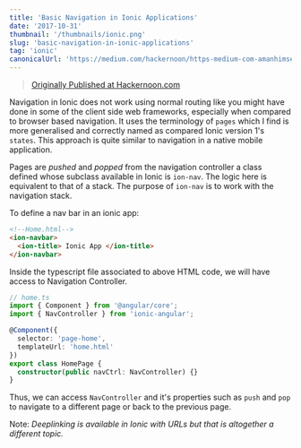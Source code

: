 ```yaml
---
title: 'Basic Navigation in Ionic Applications'
date: '2017-10-31'
thumbnail: '/thumbnails/ionic.png'
slug: 'basic-navigation-in-ionic-applications'
tag: 'ionic'
canonicalUrl: 'https://medium.com/hackernoon/https-medium-com-amanhimself-basic-navigation-in-ionic-applications-ecb199cdf15b'
---
```


> [Originally Published at Hackernoon.com](https://medium.com/hackernoon/https-medium-com-amanhimself-basic-navigation-in-ionic-applications-ecb199cdf15b)

Navigation in Ionic does not work using normal routing like you might have done in some of the client side web frameworks, especially when compared to browser based navigation. It uses the terminology of `pages` which I find is more generalised and correctly named as compared Ionic version 1's `states`. This approach is quite similar to navigation in a native mobile application.

Pages are _pushed_ and _popped_ from the navigation controller a class defined whose subclass available in Ionic is `ion-nav`. The logic here is equivalent to that of a stack. The purpose of `ion-nav` is to work with the navigation stack.

To define a nav bar in an ionic app:

```html
<!--Home.html-->
<ion-navbar>
  <ion-title> Ionic App </ion-title>
</ion-navbar>
```

Inside the typescript file associated to above HTML code, we will have access to Navigation Controller.

```ts
// home.ts
import { Component } from '@angular/core';
import { NavController } from 'ionic-angular';

@Component({
  selector: 'page-home',
  templateUrl: 'home.html'
})
export class HomePage {
  constructor(public navCtrl: NavController) {}
}
```

Thus, we can access `NavController` and it's properties such as `push` and `pop` to navigate to a different page or back to the previous page.

Note: _Deeplinking is available in Ionic with URLs but that is altogether a different topic._
